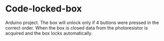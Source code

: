 # Code-locked-box
Arduino project. The box will unlock only if 4 buttons were pressed in the correct order. When the box is closed data from the photoresistor is acquired and the box locks automatically.
